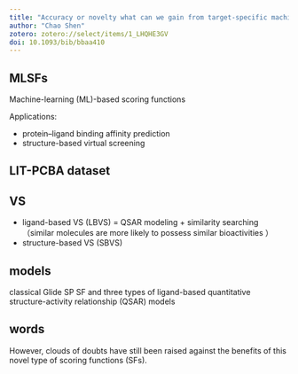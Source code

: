 ```yaml
---
title: "Accuracy or novelty what can we gain from target-specific machine-learning-based scoring functions in virtual screening"
author: "Chao Shen"
zotero: zotero://select/items/1_LHQHE3GV
doi: 10.1093/bib/bbaa410
---
```


## MLSFs 

Machine-learning (ML)-based scoring functions  

Applications:

- protein–ligand binding affinity prediction 
- structure-based virtual screening 

## LIT-PCBA dataset



## 	VS

- ligand-based VS (LBVS) = QSAR modeling + similarity searching （similar molecules are more likely to possess similar bioactivities ）
- structure-based VS (SBVS)

## models

classical Glide SP SF and three types of
ligand-based quantitative structure-activity relationship (QSAR) models  

## words

However, clouds of doubts have still been raised against the benefits of this novel type of scoring functions (SFs).  